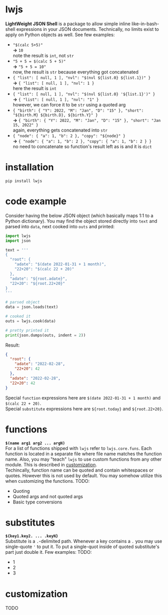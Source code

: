 # lwjs
**LightWeight JSON Shell** is a package to allow simple inline like-in-bash-shell expressions in your JSON documents. Technically, no limits exist to apply on Python objects as well. See few examples:
- `"$(calc 5+5)"`\
  **->** `10`\
  note the result is `int`, not `str`
- `"5 + 5 = $(calc 5 + 5)"`\
  **->** `"5 + 5 = 10"`\
  now, the result is `str` because everything got concatenated
- `{ "list": [ null, 1 ], "nvl": "$(nvl ${list.0} ${list.1})" }`\
  **->** `{ "list": [ null, 1 ], "nvl": 1 }`\
  here the result is `int`
- `{ "list": [ null, 1 ], "nvl": "$(nvl ${list.0} '${list.1}')" }`\
  **->** `{ "list": [ null, 1 ], "nvl": "1" }`\
  however, we can force it to be `str` using a quoted arg
- `{ "birth": { "Y": 2022, "M": "Jan", "D": "15" }, "short": "${birth.M} ${birth.D}, ${birth.Y}" }`\
  **->** `{ "birth": { "Y": 2022, "M": "Jan", "D": "15" }, "short": "Jan 15, 2022" }`\
  again, everything gets concatenated into `str`
- `{ "node": { "a": 1, "b": 2 }, "copy": "${node}" }`\
  **->** `{ "node": { "a": 1, "b": 2 }, "copy": { "a": 1, "b": 2 } }`\
  no need to concatenate so function's result left as is and it is `dict`

# installation
`pip install lwjs`

# code example
Consider having the below JSON object (which basically maps 1:1 to a Python dictionary). You may find the object stored directly into `text` and parsed into `data`, next cooked into `outs` and printed:
```python
import lwjs
import json

text = '''
{
  "root": {
    "adate": "$(date 2022-01-31 + 1 month)",
    "22+20": "$(calc 22 + 20)"
  },
  "adate": "${root.adate}",
  "22+20": "${root.22+20}"
}
'''

# parsed object
data = json.loads(text)

# cooked it
outs = lwjs.cook(data)

# pretty printed it
print(json.dumps(outs, indent = 2))
```
Result:
```json
{
  "root": {
    "adate": "2022-02-28",
    "22+20": 42
  },
  "adate": "2022-02-28",
  "22+20": 42
}
```

Special `function` expressions here are `$(date 2022-01-31 + 1 month)` and `$(calc 22 + 20)`.\
Special `substitute` expressions here are `${root.today}` and `${root.22+20}`.

# functions
**`$(name arg1 arg2 ... argN)`**\
For a list of functions shipped with `lwjs` refer to `lwjs.core.funs`. Each function is located in a separate file where file name matches the function name. Also, you may "teach" `lwjs` to use custom functions from any other module. This is described in [customization](#customization).\
Techincally, function name can be quoted and contain whitespaces or quotes. However this is not used by default. You may somehow utilize this when customizing the functions.
TODO:
- Quoting
- Quoted args and not quoted args
- Basic type conversions

# substitutes
**`${key1.key2. ... .keyN}`**\
Substitute is a `.`-delimited path. Whenever a key contains a `.` you may use single-quote `'` to put it. To put a single-quot inside of quoted substitute's part just double it. Few examples:
TODO:
- 1
- 2
- 3

# customization
TODO
